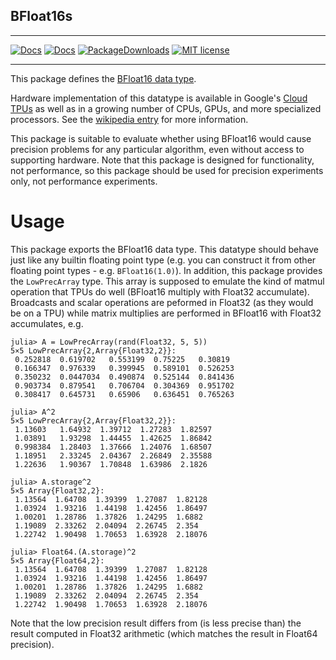 ## BFloat16s
----

[![Docs](https://img.shields.io/badge/docs-stable-blue.svg)](https://github.com/JuliaMath/BFloat16s.jl/stable/)  [![Docs](https://img.shields.io/badge/docs-dev-blue.svg)](https://github.com/JuliaMath/BFloat16s.jl/dev/)  [![PackageDownloads](https://shields.io/endpoint?url=https://pkgs.genieframework.com/api/v1/badge/SaferIntegers)](https://pkgs.genieframework.com?packages=BFloat16s&startdate=2010-01-01&enddate=2040-12-31) [![MIT license](http://img.shields.io/badge/license-MIT-brightgreen.svg)](http://opensource.org/licenses/MIT) 

----

This package defines the [BFloat16 data type](https://en.wikipedia.org/wiki/Bfloat16_floating-point_format).

Hardware implementation of this datatype is available in Google's
[Cloud TPUs](https://en.wikipedia.org/wiki/Tensor_processing_unit) as well as
in a growing number of CPUs, GPUs, and more specialized processors. See the
[wikipedia entry](https://en.wikipedia.org/wiki/Bfloat16_floating-point_format)
for more information.

This package is suitable to evaluate whether using BFloat16 would cause
precision problems for any particular algorithm, even without access to supporting
hardware. Note that this package is designed for functionality, not performance,
so this package should be used for precision experiments only, not performance
experiments.

# Usage

This package exports the BFloat16 data type. This datatype should behave
just like any builtin floating point type (e.g. you can construct it from
other floating point types - e.g. `BFloat16(1.0)`). In addition, this package
provides the `LowPrecArray` type. This array is supposed to emulate the kind
of matmul operation that TPUs do well (BFloat16 multiply with Float32
accumulate). Broadcasts and scalar operations are peformed in Float32 (as
they would be on a TPU) while matrix multiplies are performed in BFloat16 with
Float32 accumulates, e.g.

```
julia> A = LowPrecArray(rand(Float32, 5, 5))
5×5 LowPrecArray{2,Array{Float32,2}}:
 0.252818  0.619702   0.553199  0.75225   0.30819
 0.166347  0.976339   0.399945  0.589101  0.526253
 0.350232  0.0447034  0.490874  0.525144  0.841436
 0.903734  0.879541   0.706704  0.304369  0.951702
 0.308417  0.645731   0.65906   0.636451  0.765263

julia> A^2
5×5 LowPrecArray{2,Array{Float32,2}}:
 1.13603   1.64932  1.39712  1.27283  1.82597
 1.03891   1.93298  1.44455  1.42625  1.86842
 0.998384  1.28403  1.37666  1.24076  1.68507
 1.18951   2.33245  2.04367  2.26849  2.35588
 1.22636   1.90367  1.70848  1.63986  2.1826

julia> A.storage^2
5×5 Array{Float32,2}:
 1.13564  1.64708  1.39399  1.27087  1.82128
 1.03924  1.93216  1.44198  1.42456  1.86497
 1.00201  1.28786  1.37826  1.24295  1.6882
 1.19089  2.33262  2.04094  2.26745  2.354
 1.22742  1.90498  1.70653  1.63928  2.18076

julia> Float64.(A.storage)^2
5×5 Array{Float64,2}:
 1.13564  1.64708  1.39399  1.27087  1.82128
 1.03924  1.93216  1.44198  1.42456  1.86497
 1.00201  1.28786  1.37826  1.24295  1.6882
 1.19089  2.33262  2.04094  2.26745  2.354
 1.22742  1.90498  1.70653  1.63928  2.18076
```

Note that the low precision result differs from (is less precise than) the
result computed in Float32 arithmetic (which matches the result in Float64
precision).

